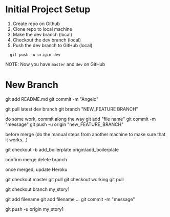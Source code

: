# Initial Project Setup
1. Create repo on Github
2. Clone repo to local machine
3. Make the dev branch (local)
4. Checkout the dev branch (local)
5. Push the dev branch to GitHub (local)

```
  git push -u origin dev
```
NOTE: Now you have `master` and `dev` on GitHub

# New Branch

git add README.md
git commit -m "Angelo"

git pull latest dev branch
git branch "NEW_FEATURE BRANCH"

do some work, commit along the way
git add "file name"
git commit -m "message"
git push -u origin "new_FEATURE_BRANCH"


before merge (do the manual steps from another machine to make sure that it works...)

<!-- pull the pull request to local machine -->
git checkout -b add_boilerplate origin/add_boilerplate
  <!-- test locally, make sure everything is still working... run test suite -->
  <!-- then confirm merge online.  -->
confirm merge
delete branch

<!-- do another pull request from dev into master -->
once merged, update Heroku

<!-- starting up -->
git checkout master
git pull
git checkout working
git pull
  <!-- always branch off of working -->

git checkout branch my_story1
  <!-- do work -->
  git add filename
  git add filename
  ...
  git commit -m "message"

<!-- once you are satisfied its working on your local branch, push it up to GitHub with -u -->
git push -u origin my_story1 

<!-- go on github and click on pull request (make sure you select working NOT master) -->

